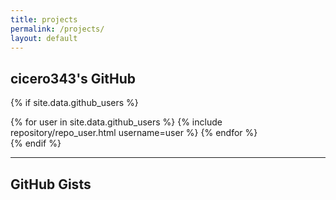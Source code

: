 ```yaml
---
title: projects
permalink: /projects/
layout: default
---
```


<style>
.gists {
  display: flex;
  flex-wrap: wrap;
  gap: 20px;
}

.gist {
  flex: 1 1 200px; /* Adjust as needed */
  border: 1px solid #ddd;
  padding: 10px;
  border-radius: 4px;
  background: #f9f9f9;
}

.gist-link {
  text-decoration: none;
  color: inherit;
}

.gist-link:hover {
  background-color: #e0e0e0;
  border-radius: 4px;
  padding: 8px;
}
</style>

## cicero343's GitHub 

{% if site.data.github_users %}
<div class="repositories d-flex flex-wrap flex-md-row flex-column justify-content-between align-items-center">
  {% for user in site.data.github_users %}
    {% include repository/repo_user.html username=user %}
  {% endfor %}
</div>
{% endif %}

---

<!--
## GitHub Repositories

{% if site.data.github_repos %}
<div class="repositories d-flex flex-wrap flex-md-row flex-column justify-content-between align-items-center">
  {% for repo in site.data.github_repos %}
    {% include repository/repo.html repository=repo %}
  {% endfor %}
</div>
{% endif %}
-->

## GitHub Gists

<div class="gists d-flex flex-wrap flex-md-row flex-column justify-content-between align-items-center">
  <!-- Gists will be dynamically inserted here by JavaScript -->
</div>

<script>
document.addEventListener("DOMContentLoaded", function() {
  fetch('https://api.github.com/users/cicero343/gists')
    .then(response => response.json())
    .then(data => {
      const container = document.querySelector('.gists');
      container.innerHTML = ''; // Clear existing content

      data.forEach(gist => {
        const gistElement = document.createElement('div');
        gistElement.className = 'gist';
        gistElement.innerHTML = `
          <a href="${gist.html_url}" target="_blank" class="gist-link">
            <p>${gist.description || 'No Description'}</p>
          </a>
        `;
        container.appendChild(gistElement);
      });
    })
    .catch(error => console.error('Error fetching Gists:', error));
});
</script>

